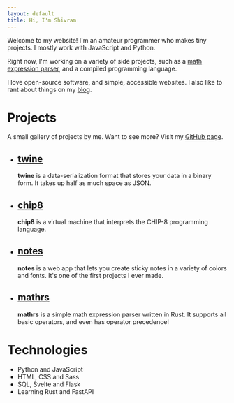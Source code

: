 ```yaml
---
layout: default
title: Hi, I'm Shivram
---
```


Welcome to my website! I'm an amateur programmer who makes tiny projects. I mostly work with JavaScript and Python.

Right now, I'm working on a variety of side projects, such as a [math expression parser](https://github.com/shivrm/mathrs), and a compiled programming language.
<!--more-->

I love open-source software, and simple, accessible websites. I also like to rant about things on my [blog]({{site.url}}/blog).

# Projects


A small gallery of projects by me. Want to see more? Visit my [GitHub page](https://github.com/shivrm).

* ## [twine]({{site.url}}/twine)
    **twine** is a data-serialization format that stores your data in a binary form. It takes up half as much space as JSON.
    
* ## [chip8](https://github.com/shivrm/chip8)
    **chip8** is a virtual machine that interprets the CHIP-8 programming language.
        
* ## [notes]({{site.url}}/notes)
    **notes** is a web app that lets you create sticky notes in a variety of colors and fonts. It's one of the first projects I ever made.
    
* ## [mathrs](https://github.com/shivrm/mathrs)
    **mathrs** is a simple math expression parser written in Rust. It supports all basic operators, and even
    has operator precedence!

# Technologies

*   Python and JavaScript
*   HTML, CSS and Sass
*   SQL, Svelte and Flask
*   Learning Rust and FastAPI
